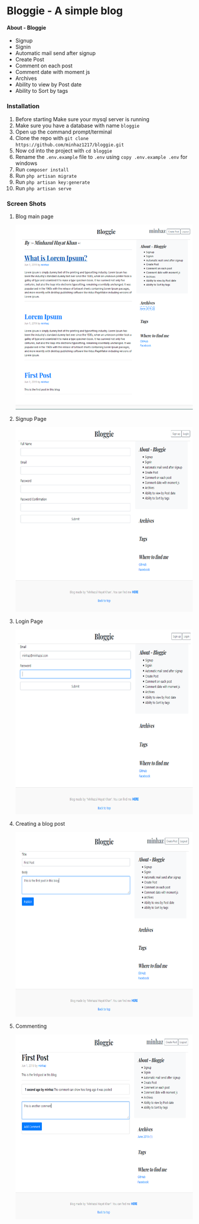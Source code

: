 # Bloggie - A simple blog



#### About - Bloggie

- Signup
- Signin
- Automatic mail send after signup
- Create Post
- Comment on each post
- Comment date with moment js
- Archives
- Ability to view by Post date
- Ability to Sort by tags

### Installation

1. Before starting Make sure your mysql server is running
2. Make sure you have a database with name `bloggie`
3. Open up the command prompt/terminal
4. Clone the repo with `git clone https://github.com/minhaz1217/bloggie.git`
5. Now cd into the project with `cd bloggie`
6. Rename the `.env.example` file to `.env` using `copy .env.example .env` for windows
7. Run `composer install`
8. Run `php artisan migrate`
9. Run `php artisan key:generate`
10. Run `php artisan serve`

### Screen Shots

1. Blog main page

   <img src="https://raw.githubusercontent.com/minhaz1217/bloggie/master/IMAGES/image6.png" width=700 height=500>

2. Signup Page

   <img src="https://raw.githubusercontent.com/minhaz1217/bloggie/master/IMAGES/image2.PNG" width=700 height=500>

3. Login Page

   <img src="https://raw.githubusercontent.com/minhaz1217/bloggie/master/IMAGES/image3.PNG" width=700 height=500>

4. Creating a blog post

   <img src="https://raw.githubusercontent.com/minhaz1217/bloggie/master/IMAGES/image4.PNG" width=700 height=500>

5. Commenting

   <img src="https://raw.githubusercontent.com/minhaz1217/bloggie/master/IMAGES/image5.PNG" width=700 height=500>